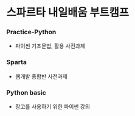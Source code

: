 # 스파르타 내일배움 부트캠프
### Practice-Python 
- 파이썬 기초문법, 활용 사전과제
### Sparta
- 웹개발 종합반 사전과제
### Python basic
- 장고를 사용하기 위한 파이썬 강의